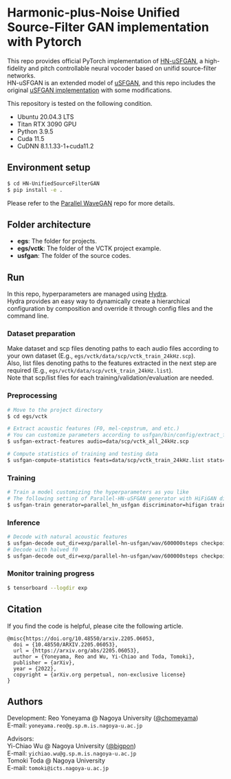 # Harmonic-plus-Noise Unified Source-Filter GAN implementation with Pytorch


This repo provides official PyTorch implementation of [HN-uSFGAN](https://arxiv.org/abs/2205.06053), a high-fidelity and pitch controllable neural vocoder based on unifid source-filter networks.<br>
HN-uSFGAN is an extended model of [uSFGAN](https://arxiv.org/abs/2104.04668), and this repo includes the original [uSFGAN implementation](https://github.com/chomeyama/UnifiedSourceFilterGAN)  with some modifications.<br>

This repository is tested on the following condition.

- Ubuntu 20.04.3 LTS
- Titan RTX 3090 GPU
- Python 3.9.5
- Cuda 11.5
- CuDNN 8.1.1.33-1+cuda11.2

## Environment setup

```bash
$ cd HN-UnifiedSourceFilterGAN
$ pip install -e .
```

Please refer to the [Parallel WaveGAN](https://github.com/kan-bayashi/ParallelWaveGAN) repo for more details.

## Folder architecture
- **egs**:
The folder for projects.
- **egs/vctk**:
The folder of the VCTK project example.
- **usfgan**:
The folder of the source codes.

## Run

In this repo, hyperparameters are managed using [Hydra](https://hydra.cc/docs/intro/).<br>
Hydra provides an easy way to dynamically create a hierarchical configuration by composition and override it through config files and the command line.

### Dataset preparation

Make dataset and scp files denoting paths to each audio files according to your own dataset (E.g., `egs/vctk/data/scp/vctk_train_24kHz.scp`).<br>
Also, list files denoting paths to the features extracted in the next step are required (E.g., `egs/vctk/data/scp/vctk_train_24kHz.list`).<br>
Note that scp/list files for each training/validation/evaluation are needed.

### Preprocessing

```bash
# Move to the project directory
$ cd egs/vctk

# Extract acoustic features (F0, mel-cepstrum, and etc.)
# You can customize parameters according to usfgan/bin/config/extract_features.yaml
$ usfgan-extract-features audio=data/scp/vctk_all_24kHz.scp

# Compute statistics of training and testing data
$ usfgan-compute-statistics feats=data/scp/vctk_train_24kHz.list stats=data/stats/vctk_train_24kHz.joblib
```

### Training

```bash
# Train a model customizing the hyperparameters as you like
# The following setting of Parallel-HN-uSFGAN generator with HiFiGAN discriminator would show best performance
$ usfgan-train generator=parallel_hn_usfgan discriminator=hifigan train=hn_usfgan data=vctk_24kHz out_dir=exp/parallel_hn_usfgan
```

### Inference

```bash
# Decode with natural acoustic features
$ usfgan-decode out_dir=exp/parallel-hn-usfgan/wav/600000steps checkpoint_path=exp/parallel-hn-usfgan/checkpoints/checkpoint-600000steps.pkl
# Decode with halved f0
$ usfgan-decode out_dir=exp/parallel-hn-usfgan/wav/600000steps checkpoint_path=exp/parallel-hn-usfgan/checkpoints/checkpoint-600000steps.pkl f0_factor=0.50
```

### Monitor training progress

```bash
$ tensorboard --logdir exp
```

## Citation
If you find the code is helpful, please cite the following article.

```
@misc{https://doi.org/10.48550/arxiv.2205.06053,
  doi = {10.48550/ARXIV.2205.06053},
  url = {https://arxiv.org/abs/2205.06053},
  author = {Yoneyama, Reo and Wu, Yi-Chiao and Toda, Tomoki},
  publisher = {arXiv},
  year = {2022},
  copyright = {arXiv.org perpetual, non-exclusive license}
}
```

## Authors

Development:
Reo Yoneyama @ Nagoya University ([@chomeyama](https://github.com/chomeyama))<br>
E-mail: `yoneyama.reo@g.sp.m.is.nagoya-u.ac.jp`

Advisors:<br>
Yi-Chiao Wu @ Nagoya University ([@bigpon](https://github.com/bigpon))<br>
E-mail: `yichiao.wu@g.sp.m.is.nagoya-u.ac.jp`<br>
Tomoki Toda @ Nagoya University<br>
E-mail: `tomoki@icts.nagoya-u.ac.jp`
